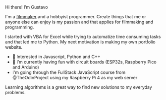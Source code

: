 Hi there! I’m Gustavo

<!---links--->

I'm a [filmmaker](https://vimeo.com/704772213) and a hobbyist programmer. Create things that me or anyone else can enjoy is my passion and that applies for filmmaking and programming.

I started with VBA for Excel while trying to automatize time consuming tasks and that led me to Python. My next motivation is making my own portfolio website.

- 👀 Interested in Javascript, Python and C++
- 🌱 I’m currently having fun with circuit boards (ESP32s, Raspberry Pico and Arduino)
- I'm going through the FullStack JavaScript course from @TheOdinProject using my Raspberry Pi 4 as my web server

Learning algorithms is a great way to find new solutions to my everyday problems.

<!---
intGus/intGus is a ✨ special ✨ repository because its `README.md` (this file) appears on your GitHub profile.
You can click the Preview link to take a look at your changes.
--->
